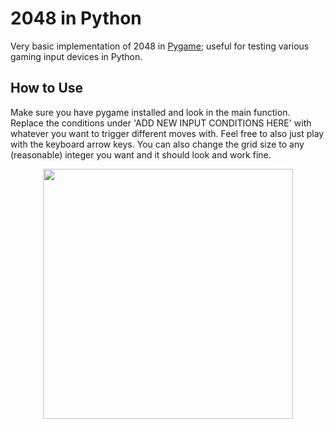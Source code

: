 # 2048 in Python
Very basic implementation of 2048 in <a href='https://www.pygame.org/docs/ref/draw.html'>Pygame</a>; useful for testing various gaming input devices in Python.

## How to Use
Make sure you have pygame installed and look in the main function. Replace the conditions under 'ADD NEW INPUT CONDITIONS HERE' with whatever you want to trigger different moves with. Feel free to also just play with the keyboard arrow keys. You can also change the grid size to any (reasonable) integer you want and it should look and work fine.

<p align='center'>
  <img src='imgs/2048.gif' width='400'>
</p>
